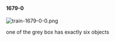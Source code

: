 #### 1679-0
![train-1679-0-0.png](https://github.com/lil-lab/nlvr/raw/master/nlvr/train/images/13/train-1679-0-0.png "train-1679-0-0.png")

one of the grey box has exactly six objects